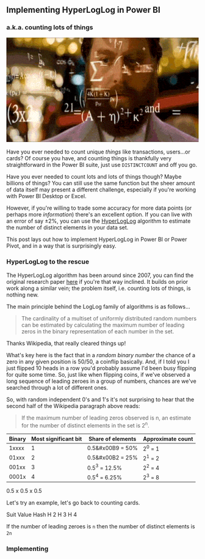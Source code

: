 ## Implementing HyperLogLog in Power BI
### a.k.a. counting lots of things

![Rainman](/uploads/cards.gif)

Have you ever needed to count unique _things_ like transactions, users...or cards? Of course you have, and counting things is thankfully very straightforward in the Power BI suite, just use `DISTINCTCOUNT` and off you go.

Have you ever needed to count lots and lots of things though? Maybe billions of things? You can still use the same function but the sheer amount of data itself may present a different challenge, especially if you're working with Power BI Desktop or Excel.

However, if you're willing to trade some accuracy for more data points (or perhaps more _information_) there's an excellent option. If you can live with an error of say ±2%, you can use the [HyperLogLog](https://en.wikipedia.org/wiki/HyperLogLog) algorithm to estimate the number of distinct elements in your data set.

This post lays out how to implement HyperLogLog in Power BI or Power Pivot, and in a way that is surprisingly easy.

### HyperLogLog to the rescue
The HyperLogLog algorithm has been around since 2007, you can find the original research paper [here](http://algo.inria.fr/flajolet/Publications/FlFuGaMe07.pdf) if you're that way inclined. It builds on prior work along a similar vein; the problem itself, i.e. counting lots of things, is nothing new.

The main principle behind the LogLog family of algorithms is as follows...

> The cardinality of a multiset of uniformly distributed random numbers can be estimated by calculating the maximum number of leading zeros in the binary representation of each number in the set.

Thanks Wikipedia, that really cleared things up!

What's key here is the fact that in a _random binary number_ the chance of a zero in any given position is 50/50, a coinflip basically. And, if I told you I just flipped 10 heads in a row you'd probably assume I'd been busy flipping for quite some time. So, just like when flipping coins, if we've observed a long sequence of leading zeroes in a group of numbers, chances are we've searched through a lot of different ones.

So, with random independent 0's and 1's it's not surprising to hear that the second half of the Wikipedia paragraph above reads:

> If the maximum number of leading zeros observed is n, an estimate for the number of distinct elements in the set is 2<sup>n</sup>.

|Binary | Most significant bit | Share of elements       | Approximate count |
|-------|----------------------|-------------------------|-------------------|
|1xxxx  | 1                    | 0.5&#x00B9 = 50%   | 2<sup>0</sup> = 1 |
|01xxx  | 2                    | 0.5&#x00B2 = 25%   | 2<sup>1</sup> = 2 |
|001xx  | 3                    | 0.5<span><sup>3</sup></span> = 12.5% | 2<sup>2</sup> = 4 |
|0001x  | 4                    | 0.5<sup>4</sup> = 6.25% | 2<sup>3</sup> = 8 |

0.5 x 0.5 x 0.5

Let's try an example, let's go back to counting cards.

Suit  Value Hash
H     2
H     3
H     4


If the number of leading zeroes is `n` then the number of distinct elements is `2n`


### Implementing

